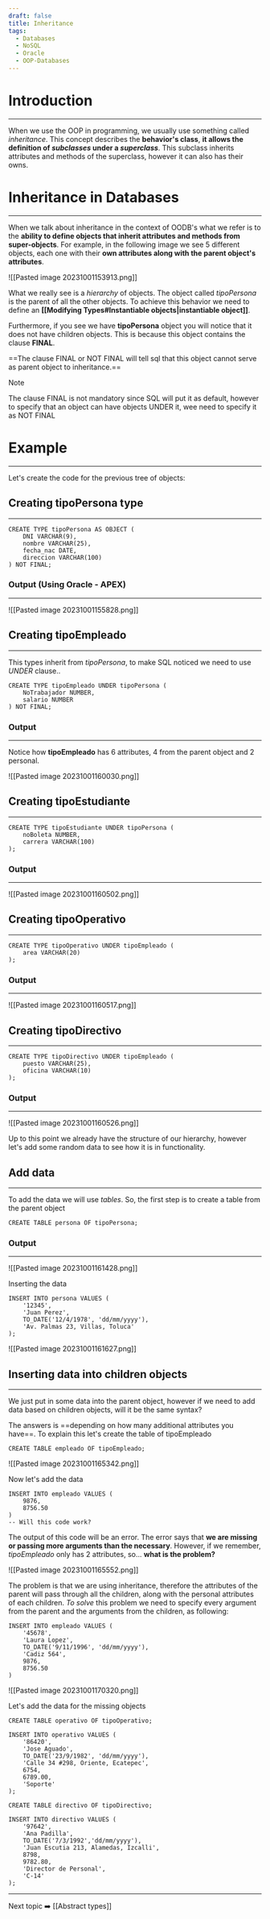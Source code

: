 ```yaml
---
draft: false
title: Inheritance
tags:
  - Databases
  - NoSQL
  - Oracle
  - OOP-Databases
---
```

# Introduction
---
When we use the OOP in programming, we usually use something called *inheritance*. This concept describes the **behavior's class**, **it allows the definition of *subclasses* under a *superclass***. This subclass inherits attributes and methods of the superclass, however it can also has their owns.

# Inheritance in Databases
---
When we talk about inheritance in the context of OODB's what we refer is to the **ability to define objects that inherit attributes and methods from super-objects**. For example, in the following image we see 5 different objects, each one with their **own attributes along with the parent object's attributes**.

![[Pasted image 20231001153913.png]]

What we really see is a *hierarchy* of objects. The object called *tipoPersona* is the parent of all the other objects. To achieve this behavior we need to define an **[[Modifying Types#Instantiable objects|instantiable object]]**. 

Furthermore, if you see we have **tipoPersona** object you will notice that it does not have children objects. This is because this object contains the clause **FINAL**.

==The clause FINAL or NOT FINAL will tell sql that this object cannot serve as parent object to inheritance.==

>[!Note]
>The clause FINAL is not mandatory since SQL will put it as default, however to specify that an object can have objects UNDER it, wee need to specify it as NOT FINAL

# Example
---

Let's create the code for the previous tree of objects:

## Creating tipoPersona type
---
```PLSQL
CREATE TYPE tipoPersona AS OBJECT (
	DNI VARCHAR(9),
	nombre VARCHAR(25),
	fecha_nac DATE,
	direccion VARCHAR(100)
) NOT FINAL;
```

### Output (Using Oracle - APEX)
---
![[Pasted image 20231001155828.png]]

## Creating tipoEmpleado
---
This types inherit from *tipoPersona*, to make SQL noticed we need to use *UNDER* clause..

```plsql
CREATE TYPE tipoEmpleado UNDER tipoPersona (
	NoTrabajador NUMBER,
	salario NUMBER
) NOT FINAL;
```

### Output
---
Notice how **tipoEmpleado** has 6 attributes, 4 from the parent object and 2 personal.

![[Pasted image 20231001160030.png]]

## Creating tipoEstudiante
---
```PLSQL
CREATE TYPE tipoEstudiante UNDER tipoPersona (
	noBoleta NUMBER,
	carrera VARCHAR(100)
);
```

### Output
---
![[Pasted image 20231001160502.png]]
## Creating tipoOperativo
---
```PLSQL
CREATE TYPE tipoOperativo UNDER tipoEmpleado (
	area VARCHAR(20)
);
```

### Output
---
![[Pasted image 20231001160517.png]]

## Creating tipoDirectivo
---
```PLSQL
CREATE TYPE tipoDirectivo UNDER tipoEmpleado (
	puesto VARCHAR(25),
	oficina VARCHAR(10)
);
```

### Output
---
![[Pasted image 20231001160526.png]]

Up to this point we already have the structure of our hierarchy, however let's add some random data to see how it is in functionality.

## Add data
---
To add the data we will use *tables*. So, the first step is to create a table from the parent object

```PLSQL
CREATE TABLE persona OF tipoPersona;
```

### Output
---
![[Pasted image 20231001161428.png]]

Inserting the data

```PLSQL
INSERT INTO persona VALUES (
	'12345',
	'Juan Perez',
	TO_DATE('12/4/1978', 'dd/mm/yyyy'),
	'Av. Palmas 23, Villas, Toluca'
);
```

![[Pasted image 20231001161627.png]]

## Inserting data into children objects
---
We just put in some data into the parent object, however if we need to add data based on children objects, will it be the same syntax?

The answers is ==depending on how many additional attributes you have==. To explain this let's create the table of tipoEmpleado

```PLSQL
CREATE TABLE empleado OF tipoEmpleado;
```

![[Pasted image 20231001165342.png]]

Now let's add the data

```PLSQL
INSERT INTO empleado VALUES (
	9876,
	8756.50
)
-- Will this code work?
```

The output of this code will be an error. The error says that **we are missing or passing more arguments than the necessary**. However, if we remember, *tipoEmpleado* only has 2 attributes, so... **what is the problem?**

![[Pasted image 20231001165552.png]]

The problem is that we are using inheritance, therefore the attributes of the parent will pass through all the children, along with the personal attributes of each children. *To solve* this problem we need to specify every argument from the parent and the arguments from the children, as following:

```PLSQL
INSERT INTO empleado VALUES (
    '45678',
    'Laura Lopez',
    TO_DATE('9/11/1996', 'dd/mm/yyyy'),
    'Cadiz 564',
	9876,
	8756.50
)
```

![[Pasted image 20231001170320.png]]

Let's add the data for the missing objects

```PLSQL
CREATE TABLE operativo OF tipoOperativo;

INSERT INTO operativo VALUES (
	'86420',
	'Jose Aguado',
	TO_DATE('23/9/1982', 'dd/mm/yyyy'),
	'Calle 34 #298, Oriente, Ecatepec',
	6754,
	6789.00,
	'Soporte'
);

CREATE TABLE directivo OF tipoDirectivo;

INSERT INTO directivo VALUES (
	'97642',
	'Ana Padilla',
	TO_DATE('7/3/1992','dd/mm/yyyy'),
	'Juan Escutia 213, Alamedas, Izcalli',
	8798,
	9782.80,
	'Director de Personal',
	'C-14'
);
```

---
Next topic ➡️ [[Abstract types]]